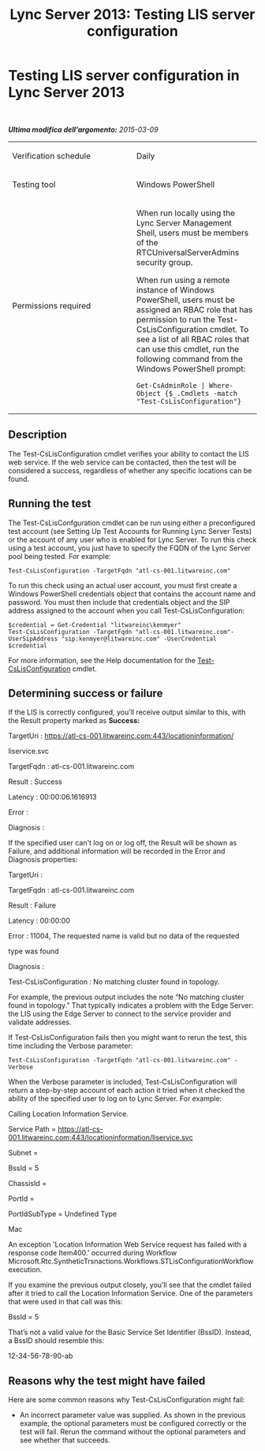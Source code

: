 ﻿---
title: 'Lync Server 2013: Testing LIS server configuration'
TOCTitle: Testing LIS server configuration
ms:assetid: 6b06e7ab-522f-41a2-878b-e89cd4e3c6da
ms:mtpsurl: https://technet.microsoft.com/it-it/library/Dn690129(v=OCS.15)
ms:contentKeyID: 62281145
ms.date: 08/24/2015
mtps_version: v=OCS.15
ms.translationtype: HT
---

# Testing LIS server configuration in Lync Server 2013

 

_**Ultima modifica dell'argomento:** 2015-03-09_


<table>
<colgroup>
<col style="width: 50%" />
<col style="width: 50%" />
</colgroup>
<tbody>
<tr class="odd">
<td><p>Verification schedule</p></td>
<td><p>Daily</p></td>
</tr>
<tr class="even">
<td><p>Testing tool</p></td>
<td><p>Windows PowerShell</p></td>
</tr>
<tr class="odd">
<td><p>Permissions required</p></td>
<td><p>When run locally using the Lync Server Management Shell, users must be members of the RTCUniversalServerAdmins security group.</p>
<p>When run using a remote instance of Windows PowerShell, users must be assigned an RBAC role that has permission to run the Test-CsLisConfiguration cmdlet. To see a list of all RBAC roles that can use this cmdlet, run the following command from the Windows PowerShell prompt:</p>
<pre><code>Get-CsAdminRole | Where-Object {$_.Cmdlets -match &quot;Test-CsLisConfiguration&quot;}</code></pre></td>
</tr>
</tbody>
</table>


## Description

The Test-CsLisConfiguration cmdlet verifies your ability to contact the LIS web service. If the web service can be contacted, then the test will be considered a success, regardless of whether any specific locations can be found.

## Running the test

The Test-CsLisConfguration cmdlet can be run using either a preconfigured test account (see Setting Up Test Accounts for Running Lync Server Tests) or the account of any user who is enabled for Lync Server. To run this check using a test account, you just have to specify the FQDN of the Lync Server pool being tested. For example:

    Test-CsLisConfiguration -TargetFqdn "atl-cs-001.litwareinc.com"

To run this check using an actual user account, you must first create a Windows PowerShell credentials object that contains the account name and password. You must then include that credentials object and the SIP address assigned to the account when you call Test-CsLisConfiguration:

    $credential = Get-Credential "litwareinc\kenmyer"
    Test-CsLisConfiguration -TargetFqdn "atl-cs-001.litwareinc.com"-UserSipAddress "sip:kenmyer@litwareinc.com" -UserCredential $credential

For more information, see the Help documentation for the [Test-CsLisConfiguration](test-cslisconfiguration.md) cmdlet.

## Determining success or failure

If the LIS is correctly configured, you'll receive output similar to this, with the Result property marked as **Success:**

TargetUri : https://atl-cs-001.litwareinc.com:443/locationinformation/

liservice.svc

TargetFqdn : atl-cs-001.litwareinc.com

Result : Success

Latency : 00:00:06.1616913

Error :

Diagnosis :

If the specified user can't log on or log off, the Result will be shown as Failure, and additional information will be recorded in the Error and Diagnosis properties:

TargetUri :

TargetFqdn : atl-cs-001.litwareinc.com

Result : Failure

Latency : 00:00:00

Error : 11004, The requested name is valid but no data of the requested

type was found

Diagnosis :

Test-CsLisConfiguration : No matching cluster found in topology.

For example, the previous output includes the note “No matching cluster found in topology.” That typically indicates a problem with the Edge Server: the LIS using the Edge Server to connect to the service provider and validate addresses.

If Test-CsLisConfiguration fails then you might want to rerun the test, this time including the Verbose parameter:

    Test-CsLisConfiguration -TargetFqdn "atl-cs-001.litwareinc.com" -Verbose

When the Verbose parameter is included, Test-CsLisConfiguration will return a step-by-step account of each action it tried when it checked the ability of the specified user to log on to Lync Server. For example:

Calling Location Information Service.

Service Path = https://atl-cs-001.litwareinc.com:443/locationinformation/liservice.svc

Subnet =

BssId = 5

ChassisId =

PortId =

PortIdSubType = Undefined Type

Mac

An exception 'Location Information Web Service request has failed with a response code Item400.' occurred during Workflow Microsoft.Rtc.SyntheticTrsnactions.Workflows.STLisConfigurationWorkflow execution.

If you examine the previous output closely, you’ll see that the cmdlet failed after it tried to call the Location Information Service. One of the parameters that were used in that call was this:

BssId = 5

That’s not a valid value for the Basic Service Set Identifier (BssID). Instead, a BssID should resemble this:

12-34-56-78-90-ab

## Reasons why the test might have failed

Here are some common reasons why Test-CsLisConfiguration might fail:

  - An incorrect parameter value was supplied. As shown in the previous example, the optional parameters must be configured correctly or the test will fail. Rerun the command without the optional parameters and see whether that succeeds.

